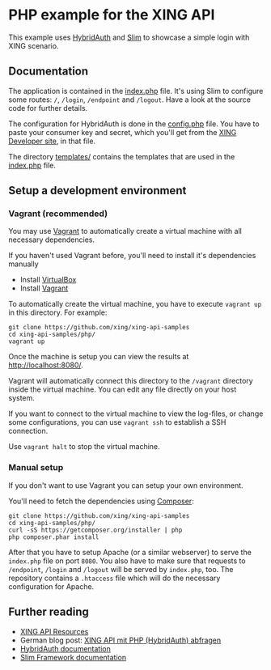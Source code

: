 # PHP example for the XING API

This example uses [HybridAuth](https://github.com/hybridauth/hybridauth)
and [Slim](http://slimframework.com/) to showcase a simple login with XING scenario.

## Documentation

The application is contained in the [index.php](index.php) file.
It's using Slim to configure some routes: `/`, `/login`, `/endpoint` and `/logout`.
Have a look at the source code for further details.

The configuration for HybridAuth is done in the [config.php](app/config.php) file.
You have to paste your consumer key and secret, which you'll get
from the [XING Developer site](https://dev.xing.com/applications),
in that file.

The directory [templates/](templates/) contains the templates that are used
in the [index.php](index.php) file.

## Setup a development environment

### Vagrant (recommended)

You may use [Vagrant](http://www.vagrantup.com/) to automatically
create a virtual machine with all necessary dependencies.

If you haven't used Vagrant before, you'll need to install it's
dependencies manually

* Install [VirtualBox](https://www.virtualbox.org/)
* Install [Vagrant](http://www.vagrantup.com/)

To automatically create the virtual machine, you have to execute 
`vagrant up` in this directory. For example:

    git clone https://github.com/xing/xing-api-samples
    cd xing-api-samples/php/
    vagrant up

Once the machine is setup you can view the results
at [http://localhost:8080/](http://localhost:8080).

Vagrant will automatically connect this directory
to the `/vagrant` directory inside the virtual machine.
You can edit any file directly on your host system.

If you want to connect to the virtual machine to view the log-files,
or change some configurations, you can use `vagrant ssh` to establish
a SSH connection.

Use `vagrant halt` to stop the virtual machine.

### Manual setup

If you don't want to use Vagrant you can setup your own environment.

You'll need to fetch the dependencies using [Composer](http://getcomposer.org/):

    git clone https://github.com/xing/xing-api-samples
    cd xing-api-samples/php/
    curl -sS https://getcomposer.org/installer | php
    php composer.phar install

After that you have to setup Apache (or a similar webserver) to serve
the `index.php` file on port `8080`. You also have to make sure that
requests to `/endpoint`, `/login` and `/logout` will be
served by `index.php`, too. The repository contains a `.htaccess` file
which will do the necessary configuration for Apache.

## Further reading

* [XING API Resources](https://dev.xing.com/docs/resources)
* German blog post: [XING API mit PHP (HybridAuth) abfragen](http://fabian-beiner.de/de/artikel/xing-api-mit-php-hybridauth-abfragen/)
* [HybridAuth documentation](http://hybridauth.sourceforge.net/)
* [Slim Framework documentation](http://slimframework.com/)
